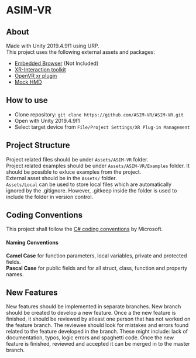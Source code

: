 # ASIM-VR

## About

Made with Unity 2019.4.9f1 using URP.    
This project uses the following external assets and packages:  
- [Embedded Browser](https://assetstore.unity.com/packages/tools/gui/embedded-browser-55459) (Not Included)    
- [XR-Interaction toolkit](https://docs.unity3d.com/Packages/com.unity.xr.interaction.toolkit@0.9/manual/index.html)  
- [OpenVR xr plugin](https://github.com/ValveSoftware/unity-xr-plugin)  
- [Mock HMD](https://docs.unity3d.com/Packages/com.unity.xr.mock-hmd@1.1/manual/index.html)  

## How to use
- Clone repository: `git clone https://github.com/ASIM-VR/ASIM-VR.git`
- Open with Unity 2019.4.9f1
- Select target device from `File/Project Settings/XR Plug-in Management`

## Project Structure
Project related files should be under `Assets/ASIM-VR` folder.  
Project related examples should be under `Assets/ASIM-VR/Examples` folder. It should be possible to exluce examples from the project.  
External asset should be in the `Assets/` folder.  
`Assets/Local` can be used to store local files which are automatically ignored by the .gitignore. However, .gitkeep inside the folder is used to include the folder in version control.

## Coding Conventions
This project shall follow the [C# coding conventions](https://docs.microsoft.com/en-us/dotnet/csharp/programming-guide/inside-a-program/coding-conventions) by Microsoft.

#### Naming Conventions  
**Camel Case** for function parameters, local variables, private and protected fields.  
**Pascal Case** for public fields and for all struct, class, function and property names.

## New Features
New features should be implemented in separate branches. New branch should be created to develop a new feature. Once a the new feature is finished, it should be reviewed by atleast one person that has not worked on the feature branch. The reviewee should look for mistakes and errors found related to the feature developed in the branch. These might include: lack of documentation, typos, logic errors and spaghetti code. Once the new feature is finished, reviewed and accepted it can be merged in to the master branch.